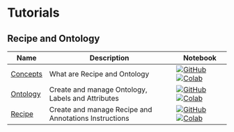 # Tutorials

## Recipe and Ontology
| Name | Description | Notebook |
| --- | --- | --- |
| [Concepts](recipe_and_ontology/concepts/chapter.md) | What are Recipe and Ontology | [![GitHub](https://badgen.net/badge/icon/github?icon=github&label)](https://github.com/dataloop-ai/dtlpy-documentation/blob/main/tutorials/recipe_and_ontology/concepts/chapter.ipynb) [![Colab](https://colab.research.google.com/assets/colab-badge.svg)](https://colab.research.google.com/github/dataloop-ai/dtlpy-documentation/blob/main/tutorials/recipe_and_ontology/concepts/chapter.ipynb) |
| [Ontology](recipe_and_ontology/ontology/chapter.md) | Create and manage Ontology, Labels and Attributes | [![GitHub](https://badgen.net/badge/icon/github?icon=github&label)](https://github.com/dataloop-ai/dtlpy-documentation/blob/main/tutorials/recipe_and_ontology/ontology/chapter.ipynb) [![Colab](https://colab.research.google.com/assets/colab-badge.svg)](https://colab.research.google.com/github/dataloop-ai/dtlpy-documentation/blob/main/tutorials/recipe_and_ontology/ontology/chapter.ipynb) |
| [Recipe](recipe_and_ontology/recipe/chapter.md) | Create and manage Recipe and Annotations Instructions | [![GitHub](https://badgen.net/badge/icon/github?icon=github&label)](https://github.com/dataloop-ai/dtlpy-documentation/blob/main/tutorials/recipe_and_ontology/recipe/chapter.ipynb) [![Colab](https://colab.research.google.com/assets/colab-badge.svg)](https://colab.research.google.com/github/dataloop-ai/dtlpy-documentation/blob/main/tutorials/recipe_and_ontology/recipe/chapter.ipynb) |